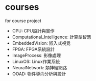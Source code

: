 # courses
for course project

* CPU: CPU設計與實作
* Computational_Intelligence: 計算型智慧
* EmbeddedVision: 嵌入式視覺
* FPGA: FPGA系統設計
* ImageProcess: 影像處理
* LinuxOS: Linux作業系統
* NeuralNetwork: 類神經網路
* OOAD: 物件導向分析與設計
